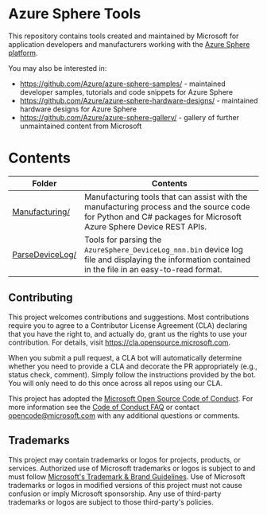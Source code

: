 # Azure Sphere Tools

This repository contains tools created and maintained by Microsoft for application developers and manufacturers working with the
[Azure Sphere platform](https://www.microsoft.com/azure-sphere/).

You may also be interested in:

- https://github.com/Azure/azure-sphere-samples/ - maintained developer samples, tutorials and code snippets for Azure Sphere
- https://github.com/Azure/azure-sphere-hardware-designs/ - maintained hardware designs for Azure Sphere
- https://github.com/Azure/azure-sphere-gallery/ - gallery of further unmaintained content from Microsoft

# Contents

| Folder | Contents |
|-|-|
| [Manufacturing/](Manufacturing/) | Manufacturing tools that can assist with the manufacturing process and the source code for Python and C# packages for Microsoft Azure Sphere Device REST APIs. |
| [ParseDeviceLog/](ParseDeviceLog/) | Tools for parsing the `AzureSphere_DeviceLog_nnn.bin` device log file and displaying the information contained in the file in an easy-to-read format. |

## Contributing

This project welcomes contributions and suggestions.  Most contributions require you to agree to a
Contributor License Agreement (CLA) declaring that you have the right to, and actually do, grant us
the rights to use your contribution. For details, visit https://cla.opensource.microsoft.com.

When you submit a pull request, a CLA bot will automatically determine whether you need to provide
a CLA and decorate the PR appropriately (e.g., status check, comment). Simply follow the instructions
provided by the bot. You will only need to do this once across all repos using our CLA.

This project has adopted the [Microsoft Open Source Code of Conduct](https://opensource.microsoft.com/codeofconduct/).
For more information see the [Code of Conduct FAQ](https://opensource.microsoft.com/codeofconduct/faq/) or
contact [opencode@microsoft.com](mailto:opencode@microsoft.com) with any additional questions or comments.

## Trademarks

This project may contain trademarks or logos for projects, products, or services. Authorized use of Microsoft
trademarks or logos is subject to and must follow
[Microsoft's Trademark & Brand Guidelines](https://www.microsoft.com/en-us/legal/intellectualproperty/trademarks/usage/general).
Use of Microsoft trademarks or logos in modified versions of this project must not cause confusion or imply Microsoft sponsorship.
Any use of third-party trademarks or logos are subject to those third-party's policies.
